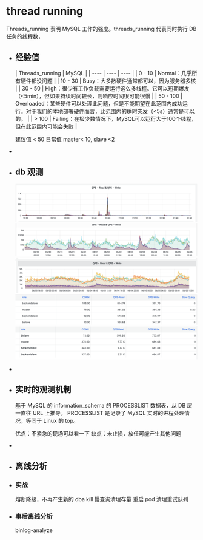 # thread running
Threads_running 表明 MySQL 工作的强度。threads_running 代表同时执行 DB 任务的线程数，
- ## 经验值
  | Threads_running | MySQL |
  | ---- | ---- | ---- |
  | 0 - 10 | Normal：几乎所有硬件都没问题 |
  | 10 - 30 | Busy：大多数硬件通常都可以，因为服务器多核 |
  | 30 - 50 | High：很少有工作负载需要运行这么多线程。它可以短期爆发（<5min），但如果持续时间较长，则响应时间很可能很慢 |
  | 50 - 100 | Overloaded：某些硬件可以处理此问题，但是不能期望在此范围内成功运行。对于我们的本地部署硬件而言，此范围内的瞬时突发（<5s）通常是可以的。 |
  | > 100 | Failing：在极少数情况下，MySQL可以运行大于100个线程，但在此范围内可能会失败 |
  
  
  建议值 < 50
  日常值 master< 10, slave <2
-
- ## db 观测
  ![db 毛刺](assets/image-5.png)
  ![流量大的库](assets/image-1.png)
  ![流量更大的库](assets/image-3.png)
  ![流量](assets/image-2.png)
  ![流量 2](assets/image-4.png)
-
- ## 实时的观测机制
  基于 MySQL 的 information_schema 的 PROCESSLIST 数据表，从 DB 层一直往 URL 上推导。
  PROCESSLIST 是记录了 MySQL 实时的进程处理情况，等同于 Linux 的 top。
  
  优点：不紧急的现场可以看一下
  缺点：未止损，放任可能产生其他问题
-
- ## 离线分析
- ### 实战
  熔断降级，不再产生新的
  dba kill 慢查询清理存量
  重启 pod 清理重试队列
- ### 事后离线分析
  binlog-analyze